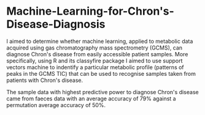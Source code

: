 # Machine-Learning-for-Chron's-Disease-Diagnosis
I aimed to determine whether machine learning, applied to metabolic data acquired using gas chromatography mass spectrometry (GCMS), can diagnose Chron's disease from easily accessible patient samples. More specifically, using R and its classyfire package I aimed to use support vectors machine to indentify a particular metabolic profile (patterns of peaks in the GCMS TIC) that can be used to recognise samples taken from patients with Chron's disease.

The sample data with highest predictive power to diagnose Chron's disease came from faeces data with an average accuracy of 79% against a permutation average accuracy of 50%.
